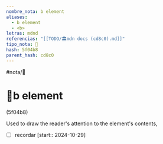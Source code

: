 ```yaml
---
nombre_nota: b element
aliases:
  - b element
  - <b>
letras: mdnd
referencias: "[[TODO/🏛️mdn docs (cd8c0).md]]"
tipo_nota: 📑
hash: 5f04b8
parent_hash: cd8c0
---
```


#nota/📑

# 📑b element
<div class="hash">(5f04b8)</div>

Used to draw the reader's attention to the element's contents,



- [ ] recordar  [start:: 2024-10-29]
